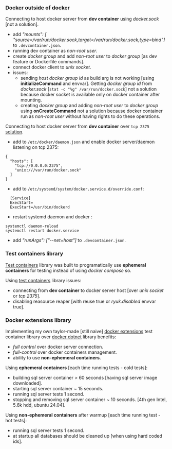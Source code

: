 
### Docker outside of docker
Connecting to host docker server from **dev container** using *docker.sock* [not a solution].
- add *"mounts": [ "source=/var/run/docker.sock,target=/var/run/docker.sock,type=bind"]* to `.devcontainer.json`.
- running dev container as *non-root user*.
- create *docker group* and add *non-root user* to *docker group* [as dev feature or Dockerfile commands].
- connect docker client to *unix socket*.
- issues:
  - sending *host docker group id* as build arg is not working [using **initializeCommand** and envvar]. Getting *docker group id* from *docker.sock* [`stat -c "%g" /var/run/docker.sock`] not a solution because docker socket is available only on docker container after mounting.
  - creating *docker group* and adding *non-root user* to *docker group* using **onCreateCommand** not a solution because docker container run as *non-root user* without having rights to do these operations.

Connecting to host docker server from **dev container** over `tcp 2375` [solution](https://gist.githubusercontent.com/styblope/dc55e0ad2a9848f2cc3307d4819d819f/raw/9e76020d6b72d10351eb9583c606a09d68aba070/docker-api-port.md).
- add to `/etc/docker/daemon.json` and enable docker server/daemon listening on tcp 2375:
```
{
  "hosts": [
    "tcp://0.0.0.0:2375",
    "unix:///var/run/docker.sock"
  ]
}
```
- add to `/etc/systemd/system/docker.service.d/override.conf`:
```
  [Service]
  ExecStart=
  ExecStart=/usr/bin/dockerd
```
- restart systemd daemon and docker :
```shell
systemctl daemon-reload
systemctl restart docker.service
```
- add *"runArgs": ["--net=host"]* to `.devcontainer.json`.

### Test containers library
[Test containers](https://dotnet.testcontainers.org/) library was built to programatically use **ephemeral containers** for testing instead of using *docker compose* so.

Using [test containers](https://dotnet.testcontainers.org/) library issues:
- connecting from **dev container** to docker server host [over *unix socket* or *tcp 2375*].
- disabling reasource reaper [with reuse true or *ryuk.disabled* envvar true].

### Docker extensions library
Implementing my own taylor-made [still naive] [docker extensions](./Docker.Extensions/) test container library over [docker dotnet](https://github.com/dotnet/Docker.DotNet/) library benefits:
- *full control* over docker server connection.
- *full-control* over docker containers management.
- ability to use **non-ephemeral containers**.

Using **ephemeral containers** [each time running tests - cold tests]:
  - building sql server container > 60 seconds [having sql server image downloaded].
  - starting sql server container ~ 15 seconds.
  - running sql server tests 1 second.
  - stopping and removing sql server container ~ 10 seconds.
[4th gen Intel, 5.6k hdd, ubuntu 24.04].

Using **non-ephemeral containers** after warmup [each time running test - hot tests]:
  - running sql server tests 1 second.
  - at startup all databases should be cleaned up [when using hard coded ids].